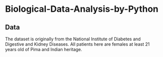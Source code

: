 # Biological-Data-Analysis-by-Python

## Data
The dataset is originally from the National Institute of Diabetes and Digestive and Kidney Diseases. All patients here are females at least 21 years old of Pima and Indian heritage.
